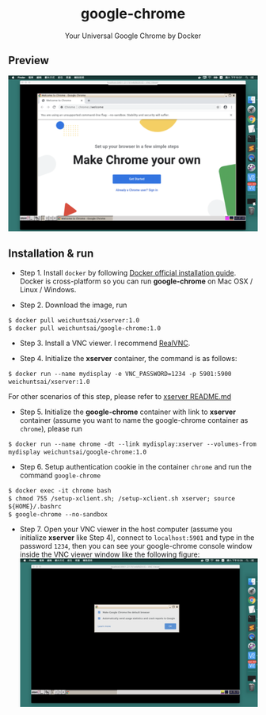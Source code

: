 <h1 align="center">google-chrome</h1>

<p align="center">Your Universal Google Chrome by Docker</p>

## Preview
![preview](./preview.png)


## Installation & run

* Step 1. Install `docker` by following [Docker official installation guide](https://docs.docker.com/install/).
Docker is cross-platform so you can run **google-chrome** on Mac OSX / Linux / Windows.

* Step 2. Download the image, run
```
$ docker pull weichuntsai/xserver:1.0
$ docker pull weichuntsai/google-chrome:1.0
```

* Step 3. Install a VNC viewer. I recommend [RealVNC](https://www.realvnc.com/en/connect/download/viewer/).

* Step 4. Initialize the **xserver** container, the command is as follows:
```
$ docker run --name mydisplay -e VNC_PASSWORD=1234 -p 5901:5900 weichuntsai/xserver:1.0
```
For other scenarios of this step, please refer to [xserver README.md](https://github.com/weichuntsai0217/xserver/blob/master/README.md)

* Step 5. Initialize the **google-chrome** container with link to **xserver** container (assume you want to name the google-chrome container as `chrome`), please run
```
$ docker run --name chrome -dt --link mydisplay:xserver --volumes-from mydisplay weichuntsai/google-chrome:1.0
```

* Step 6. Setup authentication cookie in the container `chrome` and run the command `google-chrome`
```
$ docker exec -it chrome bash
$ chmod 755 /setup-xclient.sh; /setup-xclient.sh xserver; source ${HOME}/.bashrc
$ google-chrome --no-sandbox
```

* Step 7. Open your VNC viewer in the host computer (assume you initialize **xserver** like Step 4),
connect to `localhost:5901` and type in the password `1234`,
then you can see your google-chrome console window inside the VNC viewer window like the following figure:
![demo1](./demo1.png)
